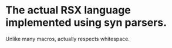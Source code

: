 # The actual RSX language implemented using syn parsers.

Unlike many macros, actually respects whitespace.

